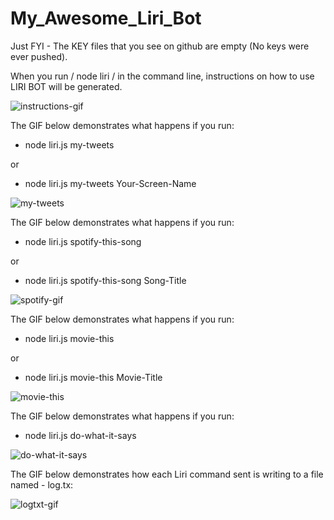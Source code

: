 # My_Awesome_Liri_Bot

Just FYI - The KEY files that you see on github are empty (No keys were ever pushed). 


When you run / node liri / in the command line, instructions on how to use LIRI BOT will be generated. 

![instructions-gif](https://user-images.githubusercontent.com/28733244/30830115-d48fa3b6-a210-11e7-9b5b-9d297b1e8b68.gif)​


The GIF below demonstrates what happens if you run: 

- node liri.js my-tweets 

or 

- node liri.js my-tweets Your-Screen-Name

![my-tweets](https://user-images.githubusercontent.com/28733244/30828498-d99f7ea8-a20b-11e7-9b7c-b72b01683cba.gif)

The GIF below demonstrates what happens if you run:

- node liri.js spotify-this-song

or 

- node liri.js spotify-this-song Song-Title

![spotify-gif](https://user-images.githubusercontent.com/28733244/30825737-07f31d5a-a202-11e7-956d-1a6767297278.gif)

The GIF below demonstrates what happens if you run:

- node liri.js movie-this

or 

- node liri.js movie-this Movie-Title

![movie-this](https://user-images.githubusercontent.com/28733244/30825834-75cb0e6e-a202-11e7-8511-d0c47461162f.gif)

The GIF below demonstrates what happens if you run:

- node liri.js do-what-it-says

![do-what-it-says](https://user-images.githubusercontent.com/28733244/30825899-ae544340-a202-11e7-8644-0f3a9caffd8c.gif)

The GIF below demonstrates how each Liri command sent is writing to a file named - log.tx: 

![logtxt-gif](https://user-images.githubusercontent.com/28733244/30826064-194f7d04-a203-11e7-9e8e-e46157bc8b7f.gif)


